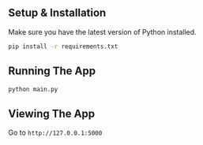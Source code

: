 ## Setup & Installation

Make sure you have the latest version of Python installed.

```bash
pip install -r requirements.txt
```

## Running The App

```bash
python main.py
```


## Viewing The App

Go to `http://127.0.0.1:5000`